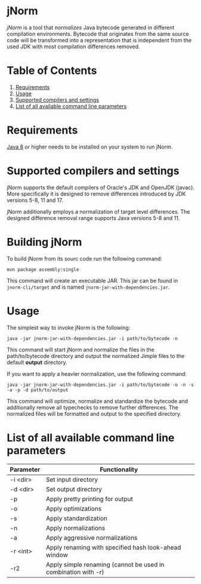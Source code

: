 # jNorm
*jNorm* is a tool that *normalizes* Java bytecode generated in different compilation environments.
Bytecode that originates from the same source code will be transformed into a representation that is independent from the used JDK with most compilation differences removed.

# Table of Contents
1. [Requirements](#requirements)
2. [Usage](#usage)
3. [Supported compilers and settings](#supported-compilers-and-settings)
3. [List of all available command line parameters](#list-of-all-available-command-line-parameters)

# Requirements
[Java 8](https://www.oracle.com/de/java/technologies/javase/javase8-archive-downloads.html) or higher needs to be installed on your system to run jNorm.

# Supported compilers and settings
jNorm supports the default compilers of Oracle's JDK and OpenJDK (javac).
More specifically it is designed to remove differences introduced by JDK versions 5-8, 11 and 17.

jNorm additionally employs a normalization of target level differences.
The designed difference removal range supports Java versions 5-8 and 11.

# Building jNorm
To build jNorm from its sourc code run the following command:
```
mvn package assembly:single
```
This command will create an executable JAR. This jar can be found in `jnorm-cli/target` and is named `jnorm-jar-with-dependencies.jar`.

# Usage
The simplest way to invoke jNorm is the following:
```
java -jar jnorm-jar-with-dependencies.jar -i path/to/bytecode -n
```
This command will start jNorm and normalize the files in the path/to/bytecode directory and output the normalized Jimple files to the default **output** directory.

If you want to apply a heavier normalization, use the following command:
```
java -jar jnorm-jar-with-dependencies.jar -i path/to/bytecode -o -n -s -a -p -d path/to/output
```
This command will optimize, normalize and standardize the bytecode and additionally remove all typechecks to remove further differences.
The normalized files will be formatted and output to the specified directory.


# List of all available command line parameters
|Parameter                      | Functionality |
| --------------- | ------------- |
| -i \<dir>       | Set input directory |
| -d \<dir>       | Set output directory|
| -p              | Apply pretty printing for output |
| -o              | Apply optimizations |
| -s              | Apply standardization |
| -n              | Apply normalizations |
| -a              | Apply aggressive normalizations |
| -r \<int>       | Apply renaming with specified hash look-ahead window |
| -r2             | Apply simple renaming (cannot be used in combination with -r) |
